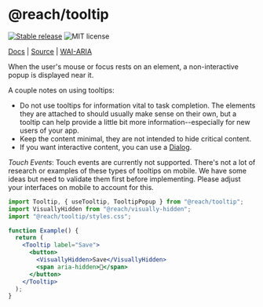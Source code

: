 # @reach/tooltip

[![Stable release](https://img.shields.io/npm/v/@reach/tooltip.svg)](https://npm.im/@reach/tooltip) ![MIT license](https://badgen.now.sh/badge/license/MIT)

[Docs](https://reacttraining.com/reach-ui/tooltip) | [Source](https://github.com/reach/reach-ui/tree/master/packages/tooltip) | [WAI-ARIA](https://www.w3.org/TR/wai-aria-practices-1.1/#tooltip)

When the user's mouse or focus rests on an element, a non-interactive popup is displayed near it.

A couple notes on using tooltips:

- Do not use tooltips for information vital to task completion. The elements they are attached to should usually make sense on their own, but a tooltip can help provide a little bit more information--especially for new users of your app.
- Keep the content minimal, they are not intended to hide critical content.
- If you want interactive content, you can use a [Dialog](/dialog).

_Touch Events_: Touch events are currently not supported. There's not a lot of research or examples of these types of tooltips on mobile. We have some ideas but need to validate them first before implementing. Please adjust your interfaces on mobile to account for this.

```jsx
import Tooltip, { useTooltip, TooltipPopup } from "@reach/tooltip";
import VisuallyHidden from "@reach/visually-hidden";
import "@reach/tooltip/styles.css";

function Example() {
  return (
    <Tooltip label="Save">
      <button>
        <VisuallyHidden>Save</VisuallyHidden>
        <span aria-hidden>💾</span>
      </button>
    </Tooltip>
  );
}
```
